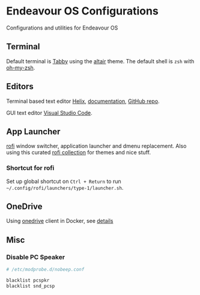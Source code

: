 # Endeavour OS Configurations
Configurations and utilities for Endeavour OS

## Terminal

Default terminal is [Tabby](https://tabby.sh/) using the [altair](https://github.com/yxuko/terminus-altair) theme. The default shell is `zsh` with [oh-my-zsh](https://github.com/ohmyzsh/ohmyzsh).

## Editors

Terminal based text editor [Helix](https://helix-editor.com/), [documentation](https://docs.helix-editor.com/), [GitHub repo](https://github.com/helix-editor/helix).

GUI text editor [Visual Studio Code](https://code.visualstudio.com/).

## App Launcher

[rofi](https://github.com/davatorium/rofi) window switcher, application launcher and dmenu replacement. Also using this curated [rofi collection](https://github.com/adi1090x/rofi) for themes and nice stuff.

### Shortcut for rofi

Set up global shortcut on `Ctrl + Return` to run `~/.config/rofi/launchers/type-1/launcher.sh`.

## OneDrive

Using [onedrive](https://github.com/abraunegg/onedrive/blob/master/README.md) client in Docker, see [details](./onedrive/README.md)

## Misc

### Disable PC Speaker

```sh
# /etc/modprobe.d/nobeep.conf

blacklist pcspkr
blacklist snd_pcsp
```